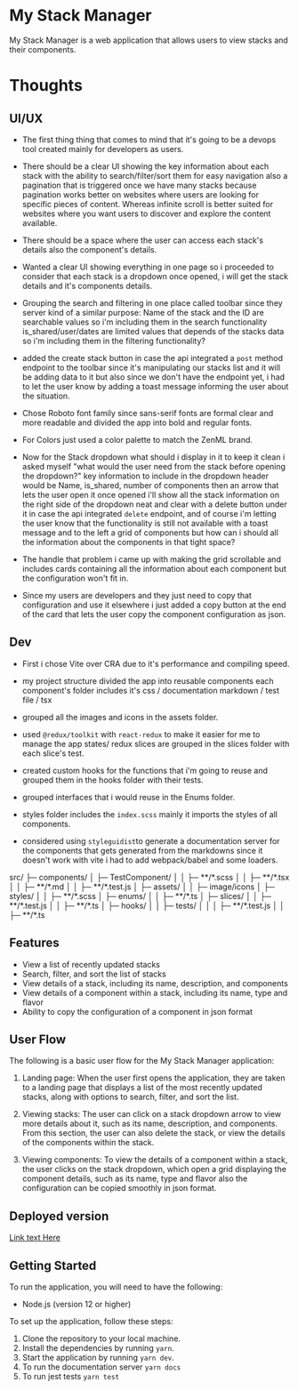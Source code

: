 # My Stack Manager

My Stack Manager is a web application that allows users to view stacks and their components.

# Thoughts

## UI/UX

- The first thing thing that comes to mind that it's going to be a devops tool created mainly for developers as users.

- There should be a clear UI showing the key information about each stack with the ability to search/filter/sort them for
  easy navigation also a pagination that is triggered once we have many stacks because pagination works better on websites where users are looking
  for specific pieces of content. Whereas infinite scroll is better suited for websites where you want users to discover
  and explore the content available.

- There should be a space where the user can access each stack's details also the component's details.

- Wanted a clear UI showing everything in one page so i proceeded to consider that each stack is a dropdown once opened, i will get the stack details
  and it's components details.

- Grouping the search and filtering in one place called toolbar since they server kind of a similar purpose:
  Name of the stack and the ID are searchable values so i'm including them in the search functionality
  is_shared/user/dates are limited values that depends of the stacks data so i'm including them in the filtering functionality?

- added the create stack button in case the api integrated a `post` method endpoint to the toolbar since it's manipulating our stacks list and it will be adding
  data to it but also since we don't have the endpoint yet, i had to let the user know by adding a toast message informing the user about the situation.

- Chose Roboto font family since sans-serif fonts are formal clear and more readable and divided the app into bold and regular fonts.

- For Colors just used a color palette to match the ZenML brand.

- Now for the Stack dropdown what should i display in it to keep it clean i asked myself "what would the user need from the stack before opening the dropdown?"
  key information to include in the dropdown header would be Name, is_shared, number of components then an arrow that lets the user open it
  once opened i'll show all the stack information on the right side of the dropdown neat and clear with a delete button under it in case the api integrated `delete`
  endpoint, and of course i'm letting the user know that the functionality is still not available with a toast message
  and to the left a grid of components but how can i should all the information about the components in that tight space?

- The handle that problem i came up with making the grid scrollable and includes cards containing all the information about each
  component but the configuration won't fit in.

- Since my users are developers and they just need to copy that configuration and use it elsewhere i just added a copy button at the end of the card
  that lets the user copy the component configuration as json.

## Dev

- First i chose Vite over CRA due to it's performance and compiling speed.

- my project structure divided the app into reusable components each component's folder includes it's css / documentation markdown / test file / tsx
- grouped all the images and icons in the assets folder.

- used `@redux/toolkit` with `react-redux` to make it easier for me to manage the app states/ redux slices are grouped in the slices folder with each slice's test.

- created custom hooks for the functions that i'm going to reuse and grouped them in the hooks folder with their tests.

- grouped interfaces that i would reuse in the Enums folder.

- styles folder includes the `index.scss` mainly it imports the styles of all components.

- considered using `styleguidist`to generate a documentation server for the components that gets generated from the markdowns since it doesn't work with vite
  i had to add webpack/babel and some loaders.


src/
├─ components/
│  ├─ TestComponent/
│  │  ├─ **/\*.scss
│  │  ├─ **/\*.tsx
│  │  ├─ **/\*.md
│  │  ├─ **/\*.test.js
│  ├─ assets/
│  │  ├─ image/icons
│  ├─ styles/
│  │  ├─ **/\*.scss
│  ├─ enums/
│  │  ├─ **/\*.ts
│  ├─ slices/
│  │  ├─ **/\*.test.js
│  │  ├─ **/\*.ts
│  ├─ hooks/
│  │  ├─ tests/
│  │  │  ├─ **/\*.test.js
│  │  ├─ **/\*.ts

## Features

- View a list of recently updated stacks
- Search, filter, and sort the list of stacks
- View details of a stack, including its name, description, and components
- View details of a component within a stack, including its name, type and flavor
- Ability to copy the configuration of a component in json format

## User Flow

The following is a basic user flow for the My Stack Manager application:

1.  Landing page: When the user first opens the application, they are taken to a landing page that displays a list of the most recently updated stacks, along with options to search, filter, and sort the list.

2.  Viewing stacks: The user can click on a stack dropdown arrow to view more details about it, such as its name, description, and components. From this section, the user can also delete the stack, or view the details of the components within the stack.

3.  Viewing components: To view the details of a component within a stack, the user clicks on the stack dropdown, which open a grid displaying the component details, such as its name, type and flavor also the configuration can be copied smoothly in json format.

## Deployed version

[Link text Here](https://stacks-manager.vercel.app)

## Getting Started

To run the application, you will need to have the following:

- Node.js (version 12 or higher)

To set up the application, follow these steps:

1.  Clone the repository to your local machine.
2.  Install the dependencies by running `yarn`.
3.  Start the application by running `yarn dev`.
4.  To run the documentation server `yarn docs`
5.  To run jest tests `yarn test`
